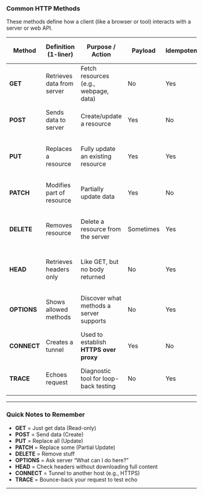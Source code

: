 ### **Common HTTP Methods**  
These methods define how a client (like a browser or tool) interacts with a server or web API.

| **Method** | **Definition (1-liner)** | **Purpose / Action** | **Payload** | **Idempotent?** | **Use in Pentesting / API Testing** |
|------------|--------------------------|----------------------|--------------|------------------|-------------------------------------|
| **GET**    | Retrieves data from server | Fetch resources (e.g., webpage, data) | No | Yes | Test for **info disclosure, query param tampering** |
| **POST**   | Sends data to server | Create/update a resource | Yes | No | Test for **XSS, SQLi, file upload vulnerabilities** |
| **PUT**    | Replaces a resource | Fully update an existing resource | Yes | Yes | Test for **overwriting resources**, insecure API calls |
| **PATCH**  | Modifies part of resource | Partially update data | Yes | No | Like PUT, but partial — **test for improper validation** |
| **DELETE** | Removes resource | Delete a resource from the server | Sometimes | Yes | Test for **access control** (can attacker delete?) |
| **HEAD**   | Retrieves headers only | Like GET, but no body returned | No | Yes | Used in **fingerprinting, testing presence of resources** |
| **OPTIONS**| Shows allowed methods | Discover what methods a server supports | No | Yes | Check for **method exposure**, **CORS misconfig** |
| **CONNECT**| Creates a tunnel | Used to establish **HTTPS over proxy** | Yes | No | Can be abused in **proxy bypass** attacks |
| **TRACE**  | Echoes request | Diagnostic tool for loop-back testing | No | Yes | Can be abused in **Cross-Site Tracing (XST)** |

---

### **Quick Notes to Remember**

- **GET** = Just get data (Read-only)
- **POST** = Send data (Create)
- **PUT** = Replace all (Update)
- **PATCH** = Replace some (Partial Update)
- **DELETE** = Remove stuff
- **OPTIONS** = Ask server “What can I do here?”
- **HEAD** = Check headers without downloading full content
- **CONNECT** = Tunnel to another host (e.g., HTTPS)
- **TRACE** = Bounce-back your request to test echo

---
